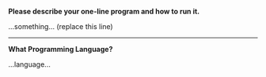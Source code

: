 **Please describe your one-line program and how to run it.**

...something... (replace this line)

--------
**What Programming Language?**

...language...
